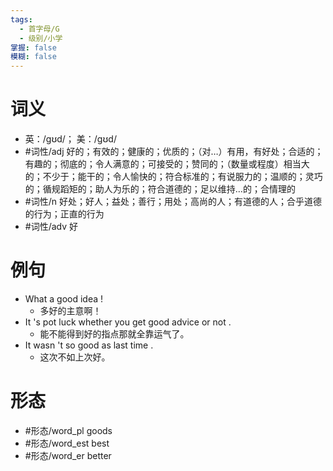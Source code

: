 ```yaml
---
tags:
  - 首字母/G
  - 级别/小学
掌握: false
模糊: false
---
```

# 词义
- 英：/ɡʊd/； 美：/ɡʊd/
- #词性/adj  好的；有效的；健康的；优质的；（对…）有用，有好处；合适的；有趣的；彻底的；令人满意的；可接受的；赞同的；（数量或程度）相当大的；不少于；能干的；令人愉快的；符合标准的；有说服力的；温顺的；灵巧的；循规蹈矩的；助人为乐的；符合道德的；足以维持…的；合情理的
- #词性/n  好处；好人；益处；善行；用处；高尚的人；有道德的人；合乎道德的行为；正直的行为
- #词性/adv  好
# 例句
- What a good idea !
	- 多好的主意啊！
- It 's pot luck whether you get good advice or not .
	- 能不能得到好的指点那就全靠运气了。
- It wasn 't so good as last time .
	- 这次不如上次好。
# 形态
- #形态/word_pl goods
- #形态/word_est best
- #形态/word_er better
